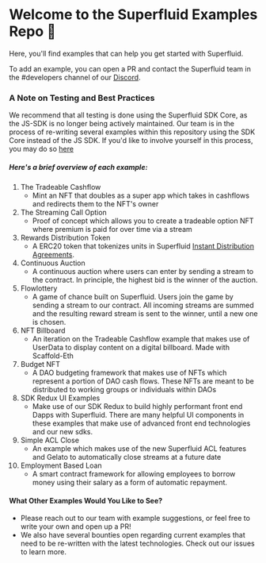 # Welcome to the Superfluid Examples Repo 🚀

Here, you'll find examples that can help you get started with Superfluid. 

To add an example, you can open a PR and contact the Superfluid team in the #developers channel of our [Discord](http://discord.superfluid.finance).

### A Note on Testing and Best Practices
We recommend that all testing is done using the Superfluid SDK Core, as the JS-SDK is no longer being actively maintained. Our team is in the process of re-writing several examples within this repository using the SDK Core instead of the JS SDK. If you'd like to involve yourself in this process, you may do so [here](https://github.com/superfluid-finance/protocol-monorepo/issues/651)

##### Here's a brief overview of each example:

1) The Tradeable Cashflow
    - Mint an NFT that doubles as a super app which takes in cashflows and redirects them to the NFT's owner
2) The Streaming Call Option
    - Proof of concept which allows you to create a tradeable option NFT where premium is paid for over time via a stream
3) Rewards Distribution Token
    - A ERC20 token that tokenizes units in Superfluid [Instant Distribution Agreements](https://docs.superfluid.finance/superfluid/protocol-developers/interactive-tutorials/instant-distribution). 
4) Continuous Auction
    - A continuous auction where users can enter by sending a stream to the contract. In principle, the highest bid is the winner of the auction.
5) Flowlottery
    - A game of chance built on Superfluid. Users join the game by sending a stream to our contract. All incoming streams are summed and the resulting reward stream is sent to the winner, until a new one is chosen.
6) NFT Billboard
    - An iteration on the Tradeable Cashflow example that makes use of UserData to display content on a digital billboard. Made with Scaffold-Eth
7) Budget NFT
    - A DAO budgeting framework that makes use of NFTs which represent a portion of DAO cash flows. These NFTs are meant to be distributed to working groups or individuals within DAOs
8) SDK Redux UI Examples
    - Make use of our SDK Redux to build highly performant front end Dapps with Superfluid. There are many helpful UI components in these examples that make use of advanced front end technologies and our new sdks.
9) Simple ACL Close
    - An example which makes use of the new Superfluid ACL features and Gelato to automatically close streams at a future date
10) Employment Based Loan
    - A smart contract framework for allowing employees to borrow money using their salary as a form of automatic repayment.


#### What Other Examples Would You Like to See?
- Please reach out to our team with example suggestions, or feel free to write your own and open up a PR!
- We also have several bounties open regarding current examples that need to be re-written with the latest technologies. Check out our issues to learn more. 